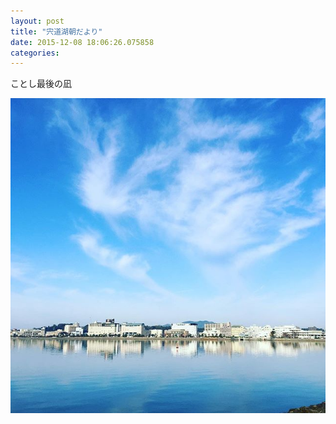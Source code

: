 ```yaml
---
layout: post
title: "宍道湖朝だより"
date: 2015-12-08 18:06:26.075858
categories: 
---
```


ことし最後の凪

![ことし最後の凪](/assets/images/201512/12317568_518674074974986_417091209_n.jpg)


